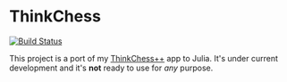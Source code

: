 # ThinkChess

[![Build Status](https://github.com/okrischer/ThinkChess.jl/actions/workflows/CI.yml/badge.svg?branch=main)](https://github.com/okrischer/ThinkChess.jl/actions/workflows/CI.yml?query=branch%3Amain)

This project is a port of my [ThinkChess++](https://github.com/okrischer/ThinkChess) app to Julia.
It's under current development and it's **not** ready to use for *any* purpose.